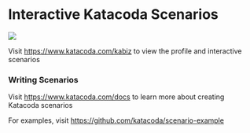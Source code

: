 # Interactive Katacoda Scenarios

[![](http://shields.katacoda.com/katacoda/kabiz/count.svg)](https://www.katacoda.com/kabiz "Get your profile on Katacoda.com")

Visit https://www.katacoda.com/kabiz to view the profile and interactive scenarios

### Writing Scenarios
Visit https://www.katacoda.com/docs to learn more about creating Katacoda scenarios

For examples, visit https://github.com/katacoda/scenario-example
